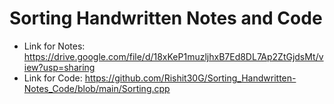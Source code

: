 # Sorting Handwritten Notes and Code
- Link for Notes: https://drive.google.com/file/d/18xKeP1muzljhxB7Ed8DL7Ap2ZtGjdsMt/view?usp=sharing
- Link for Code: https://github.com/Rishit30G/Sorting_Handwritten-Notes_Code/blob/main/Sorting.cpp
